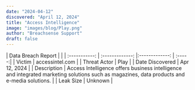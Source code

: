 ```yaml
---
date: "2024-04-12"
discovered: "April 12, 2024"
title: "Access Intelligence"
image: "images/blog/Play.png"
author: "Breachsense Support"
draft: false
---
```


| Data Breach Report           |              | 
| :-----------: | :-------------:     |:-------------:    | :-----:|
| Victim      | accessintel.com      | 
| Threat Actor      | Play      | 
| Date Discovered      | Apr 12, 2024      | 
| Description      | Access Intelligence offers business intelligence and integrated marketing solutions such as magazines, data products and e-media solutions.      | 
| Leak Size      | Unknown      | 

